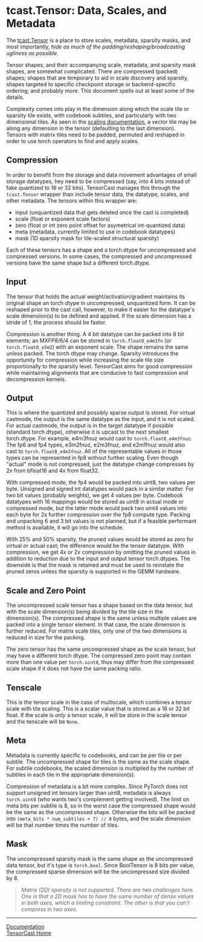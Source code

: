 <!-- markdownlint-disable MD033 MD041 -->

# tcast.Tensor: Data, Scales, and Metadata

The [tcast.Tensor](./tcast/tensor.py) is a place to store scales, metadata, sparsity masks, and
most importantly, *hide as much of the padding/reshaping/broadcasting ugliness as possible.*

Tensor shapes, and their accompanying scale, metadata, and sparsity mask shapes, are somewhat
complicated. There are compressed (packed) shapes; shapes that are temporary to aid in scale
discovery and sparsity, shapes targeted to specific checkpoint storage or backend-specific
ordering; and probably more.  This document spells out at least some of the details.

Complexity comes into play in the dimension along which the scale tile or sparsity tile exists,
with codebook subtiles, and particularly with two dimensional tiles.  As seen in the
[scaling documentation](./scale.md), a vector tile may be along any dimension in the tensor
(defaulting to the last dimension).  Tensors with matrix tiles need to be padded, permuted and
reshaped in order to use torch operators to find and apply scales.

## Compression

In order to benefit from the storage and data movement advantages of small storage datatypes,
hey need to be compressed (say, into 4 bits instead of fake quantized to 16 or 32 bits).
TensorCast manages this through the `tcast.Tensor` wrapper than include tensor data, the datatype,
scales, and other metadata.  The tensors within this wrapper are:

* input (unquantized data that gets deleted once the cast is completed)
* scale (float or exponent scale factors)
* zero (float or int zero point offset for asymetrical int-quantized data)
* meta (metadata, currently limited to use in codebook datatypes)
* mask (1D sparsity mask for tile-scaled structural sparsity)

Each of these tensors has a shape and a torch.dtype for uncompressed and compressed versions.
In some cases, the compressed and uncompressed versions have the same shape but a different
torch.dtype.

## Input

The tensor that holds the actual weight/activation/gradient maintains its original shape an
torch dtype in uncompressed, unquantized form. It can be reshaped prior to the cast call,
however, to make it easier for the datatype's scale dimension(s) to be defined and applied.
If the scale dimension has a stride of 1, the process should be faster.

Compression is another thing.  A 4 bit datatype can be packed into 8 bit elements;
an MXFP8/6/4 can be stored in `torch.float8_e4m3fn` (or `torch.float8_e5m2`) with an exponent
scale.  The shape remains the same unless packed.  The torch dtype may change.  Sparsity introduces
the opportunity for compression while increasing the scale tile size proportionally to the sparsity
level.  TensorCast aims for good compression while maintaining alignments that are conducive to fast
compression and decompression kernels.

## Output

This is where the quantized and possibly sparse output is stored.  For virtual castmode, the output is
the same datatype as the input, and it is not scaled.  For actual castmode, the output is in the target
datatype if possible (standard torch.dtype), otherwise it is upcast to the next smallest torch.dtype.  For
example, e4m3fnuz would cast to `torch.float8_e4m3fnuz`.  The fp6 and fp4 types, e3m2fnuz, e2m3fnuz,
and e2m1fnuz would also cast to `torch.float8_e4m3fnuz`.  All of the representable values in those types
can be represented in fp8 without further scaling.  Even though "actual" mode is not compressed, just the
datatype change compresses by 2x from bfloat16 and 4x from float32.

With compressed mode, the fp4 would be packed into uint8, two values per byte. Unsigned and signed int
datatypes would pack in a similar matter.  For two bit values (probably weights), we get 4 values per byte.
Codebook datatypes with 16 mappings would be stored as uint8 in actual mode or compressed mode, but the
latter mode would pack two uint4 values into each byte for 2x further compression over the fp8 compute
type.  Packing and unpacking 6 and 3 bit values is not planned, but if a feasible performant method is
available, it will go into the schedule.

With 25% and 50% sparsity, the pruned values would be stored as zero for virtual or actual cast; the
difference would be the tensor datatype.  With compression, we get 4x or 2x compression by omitting the
pruned values in addition to reduction due to the input and output tensor torch.dtypes.   The downside
is that the mask is retained and must be used to reinstate the pruned zeros unless the sparsity is
supported in the GEMM hardware.

## Scale and Zero Point

The uncompressed scale tensor has a shape based on the data tensor, but with the scale dimension(s)
being divided by the tile size in the dimension(s).  The compressed shape is the same unless multiple
values are packed into a single tensor element. In that case, the scale dimension is further reduced.
For matrix scale tiles, only one of the two dimensions is reduced in size for the packing.

The zero tensor has the same uncompressed shape as the scale tensor, but may have a different
torch dtype.  The compressed zero point may contain more than one value per `torch.uint8`,
thus may differ from the compressed scale shape if it does not have the same packing ratio.

## Tenscale

This is the tensor scale in the case of multiscale, which combines a tensor scale with tile scaling.
This is a scalar value that is stored as a 16 or 32 bit float.  If the scale is *only* a tensor scale,
it will be store in the scale tensor and the tenscale will be `None`.

## Meta

Metadata is currently specific to codebooks, and can be per tile or per subtile.  The uncompressed
shape for tiles is the same as the scale shape.  For subtile codebooks, the scaled dimension is
multiplied by the number of subtiles in each tile in the appropriate dimension(s).

Compression of metadata is a bit more complex.  Since PyTorch does not support unsigned int tensors
larger than uint8, metadata is always `torch.uint8` (who wants two's complement getting involved).
The limit on meta bits per subtile is 8, so in the worst case the compressed shape would be the
same as the uncompressed shape.  Otherwise the bits will be packed into
`(meta_bits * num_subtiles + 7) // 8` bytes, and the scale dimension will be that number times
the number of tiles.

## Mask

The uncompressed sparsity mask is the same shape as the uncompressed data tensor, but it's type
is `torch.bool`.  Since BoolTensor is 8 bits per value, the compressed sparse dimension will be the
uncompressed size divided by 8.

> *Matrix (2D) sparsity is not supported. There are two challenges here.  One is that a 2D mask has
to have the same number of dense values in both axes, which a limiting constraint.  The other is
that you can't compress in two axes.*

---

[Documentation](./README.md)
</br>
[TensorCast Home](../README.md)
